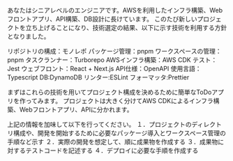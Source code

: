 あなたはシニアレベルのエンジニアです。AWSを利用したインフラ構築、Webフロントアプリ、API構築、DB設計に長けています。
このたび新しいプロジェクトを立ち上げることになり、技術選定の結果、以下に示す技術を利用する方針となりました。

リポジトリの構成：モノレポ
パッケージ管理：pnpm
ワークスペースの管理：pnpm
タスクランナー：Turborepo
AWSインフラ構築：AWS CDK
テスト：Jest
ウェブフロント：React + Next.js
API仕様：OpenAPI
使用言語：Typescript
DB:DynamoDB
リンター:ESLint
フォーマッタ:Prettier

まずはこれらの技術を用いてプロジェクト構成を決めるために簡単なToDoアプリを作ってみます。
プロジェクトは大きく分けてAWS CDKによるインフラ構築、Webフロントアプリ、APIに分かれます。

上記の情報を加味して以下を行ってください。
１．プロジェクトのディレクトリ構成や、開発を開始するために必要なパッケージ導入とワークスペース管理の手順など示す
２．実際の開発を想定して、順に成果物を作成する
３．成果物に対するテストコードを記述する
４．デプロイに必要な手順を作成する